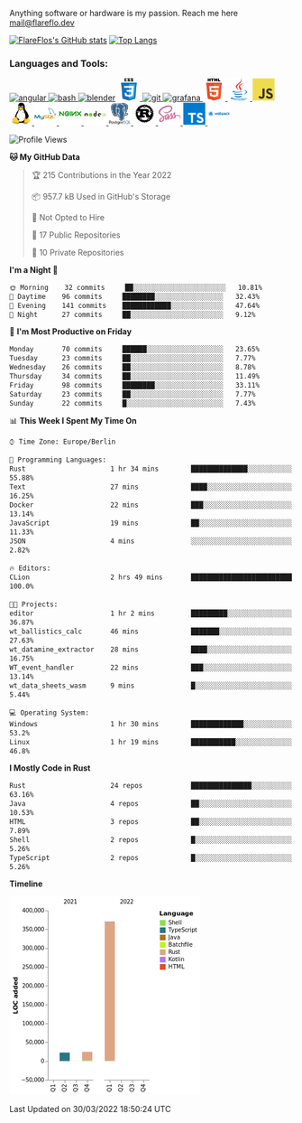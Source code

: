 Anything software or hardware is my passion.
Reach me here <a href="mailto:github@flareflo.dev">mail@flareflo.dev</a>

[![FlareFlos's GitHub stats](https://github-readme-stats.vercel.app/api?username=FlareFlo&show_icons=true&theme=github_dark)](https://github.com/FlareFlo/github-readme-stats)
[![Top Langs](https://github-readme-stats.vercel.app/api/top-langs/?username=FlareFlo&langs_count=10&layout=compact&theme=github_dark)](https://github.com/FlareFlo/github-readme-stats)

<h3 align="left">Languages and Tools:</h3>
<div align="left"> 
    <a href="https://angular.io" target="_blank" rel="noreferrer"><img src="https://angular.io/assets/images/logos/angular/angular.svg" alt="angular" width="40" height="40"/> </a> 
    <a href="https://www.gnu.org/software/bash/" target="_blank" rel="noreferrer"> <img src="https://www.vectorlogo.zone/logos/gnu_bash/gnu_bash-icon.svg" alt="bash" width="40" height="40"/> </a> 
    <a href="https://www.blender.org/" target="_blank" rel="noreferrer"> <img src="https://download.blender.org/branding/community/blender_community_badge_white.svg" alt="blender" width="40" height="40"/></a> 
    <a href="https://www.w3schools.com/css/" target="_blank" rel="noreferrer"> <img src="https://raw.githubusercontent.com/devicons/devicon/master/icons/css3/css3-original-wordmark.svg" alt="css3" width="40" height="40"/> </a> 
    <a href="https://git-scm.com/" target="_blank" rel="noreferrer"> <img src="https://www.vectorlogo.zone/logos/git-scm/git-scm-icon.svg" alt="git" width="40" height="40"/> </a> 
    <a href="https://grafana.com" target="_blank" rel="noreferrer"> <img src="https://www.vectorlogo.zone/logos/grafana/grafana-icon.svg" alt="grafana" width="40" height="40"/> </a> 
    <a href="https://www.w3.org/html/" target="_blank" rel="noreferrer"> <img src="https://raw.githubusercontent.com/devicons/devicon/master/icons/html5/html5-original-wordmark.svg" alt="html5" width="40" height="40"/> </a> 
    <a href="https://www.java.com" target="_blank" rel="noreferrer"> <img src="https://raw.githubusercontent.com/devicons/devicon/master/icons/java/java-original.svg" alt="java" width="40" height="40"/> </a> 
    <a href="https://developer.mozilla.org/en-US/docs/Web/JavaScript" target="_blank" rel="noreferrer"> <img src="https://raw.githubusercontent.com/devicons/devicon/master/icons/javascript/javascript-original.svg" alt="javascript" width="40" height="40"/> </a> 
    <a href="https://www.linux.org/" target="_blank" rel="noreferrer"> <img src="https://raw.githubusercontent.com/devicons/devicon/master/icons/linux/linux-original.svg" alt="linux" width="40" height="40"/> </a> 
    <a href="https://www.mysql.com/" target="_blank" rel="noreferrer"> <img src="https://raw.githubusercontent.com/devicons/devicon/master/icons/mysql/mysql-original-wordmark.svg" alt="mysql" width="40" height="40"/> </a> 
    <a href="https://www.nginx.com" target="_blank" rel="noreferrer"> <img src="https://raw.githubusercontent.com/devicons/devicon/master/icons/nginx/nginx-original.svg" alt="nginx" width="40" height="40"/> </a> 
    <a href="https://nodejs.org" target="_blank" rel="noreferrer"> <img src="https://raw.githubusercontent.com/devicons/devicon/master/icons/nodejs/nodejs-original-wordmark.svg" alt="nodejs" width="40" height="40"/> </a> 
    <a href="https://www.postgresql.org" target="_blank" rel="noreferrer"> <img src="https://raw.githubusercontent.com/devicons/devicon/master/icons/postgresql/postgresql-original-wordmark.svg" alt="postgresql" width="40" height="40"/> </a> 
    <a href="https://www.rust-lang.org" target="_blank" rel="noreferrer"> <img src="https://raw.githubusercontent.com/devicons/devicon/master/icons/rust/rust-plain.svg" alt="rust" width="40" height="40"/> </a> 
    <a href="https://sass-lang.com" target="_blank" rel="noreferrer"> <img src="https://raw.githubusercontent.com/devicons/devicon/master/icons/sass/sass-original.svg" alt="sass" width="40" height="40"/> </a> 
    <a href="https://www.typescriptlang.org/" target="_blank" rel="noreferrer"> <img src="https://raw.githubusercontent.com/devicons/devicon/master/icons/typescript/typescript-original.svg" alt="typescript" width="40" height="40"/> </a> 
    <a href="https://webpack.js.org" target="_blank" rel="noreferrer"> <img src="https://raw.githubusercontent.com/devicons/devicon/d00d0969292a6569d45b06d3f350f463a0107b0d/icons/webpack/webpack-original-wordmark.svg" alt="webpack" width="40" height="40"/> </a> 
</div>

<!--START_SECTION:waka-->
![Profile Views](http://img.shields.io/badge/Profile%20Views-3-blue)

**🐱 My GitHub Data** 

> 🏆 215 Contributions in the Year 2022
 > 
> 📦 957.7 kB Used in GitHub's Storage 
 > 
> 🚫 Not Opted to Hire
 > 
> 📜 17 Public Repositories 
 > 
> 🔑 10 Private Repositories  
 > 
**I'm a Night 🦉** 

```text
🌞 Morning    32 commits     ██░░░░░░░░░░░░░░░░░░░░░░░   10.81% 
🌆 Daytime    96 commits     ████████░░░░░░░░░░░░░░░░░   32.43% 
🌃 Evening    141 commits    ████████████░░░░░░░░░░░░░   47.64% 
🌙 Night      27 commits     ██░░░░░░░░░░░░░░░░░░░░░░░   9.12%

```
📅 **I'm Most Productive on Friday** 

```text
Monday       70 commits     ██████░░░░░░░░░░░░░░░░░░░   23.65% 
Tuesday      23 commits     ██░░░░░░░░░░░░░░░░░░░░░░░   7.77% 
Wednesday    26 commits     ██░░░░░░░░░░░░░░░░░░░░░░░   8.78% 
Thursday     34 commits     ██░░░░░░░░░░░░░░░░░░░░░░░   11.49% 
Friday       98 commits     ████████░░░░░░░░░░░░░░░░░   33.11% 
Saturday     23 commits     ██░░░░░░░░░░░░░░░░░░░░░░░   7.77% 
Sunday       22 commits     █░░░░░░░░░░░░░░░░░░░░░░░░   7.43%

```


📊 **This Week I Spent My Time On** 

```text
⌚︎ Time Zone: Europe/Berlin

💬 Programming Languages: 
Rust                     1 hr 34 mins        ██████████████░░░░░░░░░░░   55.88% 
Text                     27 mins             ████░░░░░░░░░░░░░░░░░░░░░   16.25% 
Docker                   22 mins             ███░░░░░░░░░░░░░░░░░░░░░░   13.14% 
JavaScript               19 mins             ██░░░░░░░░░░░░░░░░░░░░░░░   11.33% 
JSON                     4 mins              ░░░░░░░░░░░░░░░░░░░░░░░░░   2.82%

🔥 Editors: 
CLion                    2 hrs 49 mins       █████████████████████████   100.0%

🐱‍💻 Projects: 
editor                   1 hr 2 mins         █████████░░░░░░░░░░░░░░░░   36.87% 
wt_ballistics_calc       46 mins             ███████░░░░░░░░░░░░░░░░░░   27.63% 
wt_datamine_extractor    28 mins             ████░░░░░░░░░░░░░░░░░░░░░   16.75% 
WT_event_handler         22 mins             ███░░░░░░░░░░░░░░░░░░░░░░   13.14% 
wt_data_sheets_wasm      9 mins              █░░░░░░░░░░░░░░░░░░░░░░░░   5.44%

💻 Operating System: 
Windows                  1 hr 30 mins        █████████████░░░░░░░░░░░░   53.2% 
Linux                    1 hr 19 mins        ███████████░░░░░░░░░░░░░░   46.8%

```

**I Mostly Code in Rust** 

```text
Rust                     24 repos            ███████████████░░░░░░░░░░   63.16% 
Java                     4 repos             ██░░░░░░░░░░░░░░░░░░░░░░░   10.53% 
HTML                     3 repos             ██░░░░░░░░░░░░░░░░░░░░░░░   7.89% 
Shell                    2 repos             █░░░░░░░░░░░░░░░░░░░░░░░░   5.26% 
TypeScript               2 repos             █░░░░░░░░░░░░░░░░░░░░░░░░   5.26%

```


**Timeline**

![Chart not found](https://raw.githubusercontent.com/FlareFlo/FlareFlo/main/charts/bar_graph.png) 


 Last Updated on 30/03/2022 18:50:24 UTC
<!--END_SECTION:waka-->
